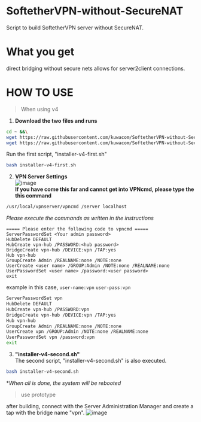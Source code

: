 # SoftetherVPN-without-SecureNAT
Script to build SoftetherVPN server without SecureNAT.

# What you get
direct bridging without secure nets allows for server2client connections.

# HOW TO USE 
> When using v4
  1. **Download the two files and runs**<br>
  ```bash
  cd ~ &&\
  wget https://raw.githubusercontent.com/kuwacom/SoftetherVPN-without-SecureNAT/main/installer-v4-first.sh &&\
  wget https://raw.githubusercontent.com/kuwacom/SoftetherVPN-without-SecureNAT/main/installer-v4-second.sh
  ```
  Run the first script, "installer-v4-first.sh"
  ```bash
  bash installer-v4-first.sh
  ```
  2. **VPN Server Settings**<br>
  ![image](https://user-images.githubusercontent.com/83022348/170528332-52ce9585-2a61-4424-9b29-80931ce1038b.png)<br>
  **If you have come this far and cannot get into VPNcmd, please type the this command**
  ```bash
  /usr/local/vpnserver/vpncmd /server localhost
  ```
  *Please execute the commands as written in the instructions*<br>
  ```
  ===== Please enter the following code to vpncmd =====
  ServerPasswordSet <Your admin password>
  HubDelete DEFAULT
  HubCreate vpn-hub /PASSWORD:<hub password>
  BridgeCreate vpn-hub /DEVICE:vpn /TAP:yes
  Hub vpn-hub
  GroupCreate Admin /REALNAME:none /NOTE:none
  UserCreate <user name> /GROUP:Admin /NOTE:none /REALNAME:none
  UserPasswordSet <user name> /password:<user password>
  exit
  ```
  example
  in this case, `user-name:vpn` `user-pass:vpn`
  ```bash
  ServerPasswordSet vpn
  HubDelete DEFAULT
  HubCreate vpn-hub /PASSWORD:vpn
  BridgeCreate vpn-hub /DEVICE:vpn /TAP:yes
  Hub vpn-hub
  GroupCreate Admin /REALNAME:none /NOTE:none
  UserCreate vpn /GROUP:Admin /NOTE:none /REALNAME:none
  UserPasswordSet vpn /password:vpn
  exit
  ```

  3. **"installer-v4-second.sh"**<br>
  The second script, "installer-v4-second.sh" is also executed.
  ```bash
  bash installer-v4-second.sh
  ```
  **When all is done, the system will be rebooted*<br>

> use prototype

after building, connect with the Server Administration Manager and create a tap with the bridge name "vpn".
![image](https://user-images.githubusercontent.com/83022348/170460804-25d9f3c9-b711-493f-8391-a2a8aa4a305d.png)
